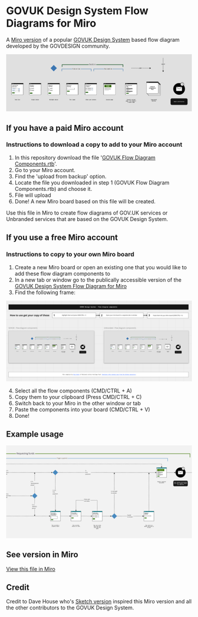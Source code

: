 # GOVUK Design System Flow Diagrams for Miro
A [Miro version](https://miro.com/app/board/o9J_ldS3wF8=/) of a popular [GOVUK Design System](https://gov.uk/design-system) based flow diagram developed by the GOVDESIGN community.

![Preview screenshot of the miro file](preview.png)

## If you have a paid Miro account

### Instructions to download a copy to add to your Miro account

1. In this repository download the file '[GOVUK Flow Diagram Components.rtb](GOVUK%20Flow%20Diagram%20Components.rtb)'. 
2. Go to your Miro account.
3. Find the 'upload from backup' option.
4. Locate the file you downloaded in step 1 (GOVUK Flow Diagram Components.rtb) and choose it.
5. File will upload
6. Done! A new Miro board based on this file will be created.

Use this file in Miro to create flow diagrams of GOV.UK services or Unbranded services that are based on the GOVUK Design System.

## If you use a free Miro account

### Instructions to copy to your own Miro board

1. Create a new Miro board or open an existing one that you would like to add these flow diagram components to
2. In a new tab or window go to the publically accessible version of the [GOVUK Design System Flow Diagram for Miro](https://miro.com/app/board/o9J_ldS3wF8=/)
3. Find the following frame:

![The frame to copy from](frame-example.png)

4. Select all the flow components (CMD/CTRL + A)
5. Copy them to your clipboard (Press CMD/CTRL + C)
6. Switch back to your Miro in the other window or tab
7. Paste the components into your board (CMD/CTRL + V)
8. Done!

## Example usage

![Example screenshot of the miro file in use, showing a flow diagram](example.jpg)

## See version in Miro

[View this file in Miro](https://miro.com/app/board/o9J_ldS3wF8=/)

## Credit

Credit to Dave House who's [Sketch version](https://github.com/dashouse/govuk-design-system-flow-diagrams) inspired this Miro version and all the other contributors to the GOVUK Design System.

